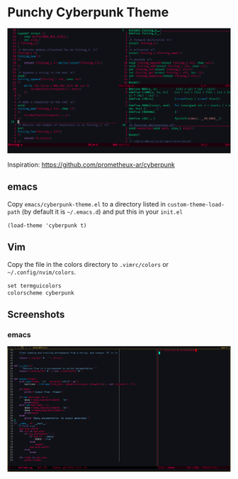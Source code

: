 # Punchy Cyberpunk Theme

![cyberpunk](assets/cyberpunk.png)

Inspiration: https://github.com/prometheux-ar/cyberpunk

## emacs

Copy `emacs/cyberpunk-theme.el` to a directory listed in `custom-theme-load-path`
(by default it is `~/.emacs.d`) and put this in your `init.el`

```elisp
(load-theme 'cyberpunk t)
```

## Vim

Copy the file in the colors directory to `.vimrc/colors` or `~/.config/nvim/colors`.

```vimscript
set termguicolors
colorscheme cyberpunk
```

## Screenshots

### emacs

![cyberpunk](assets/cyberpunk-emacs.png)


